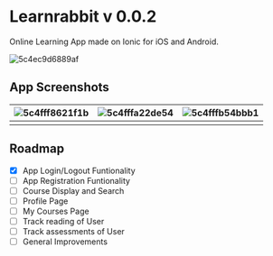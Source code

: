 # Learnrabbit  v 0.0.2

Online Learning App made on Ionic for iOS and Android.

![5c4ec9d6889af](https://i.loli.net/2019/01/28/5c4ec9d6889af.png)

## App Screenshots

| ![5c4fff8621f1b](https://i.loli.net/2019/01/29/5c4fff8621f1b.png) | ![5c4fffa22de54](https://i.loli.net/2019/01/29/5c4fffa22de54.png) | ![5c4fffb54bbb1](https://i.loli.net/2019/01/29/5c4fffb54bbb1.png) |
| ----------------------------------------------------------------- | ----------------------------------------------------------------- | ----------------------------------------------------------------- |
|                                                                   |                                                                   |                                                                   |



## Roadmap

- [x] App Login/Logout Funtionality
- [ ] App Registration Funtionality
- [ ] Course Display and Search
- [ ] Profile Page
- [ ] My Courses Page
- [ ] Track reading of User
- [ ] Track assessments of User
- [ ] General Improvements
